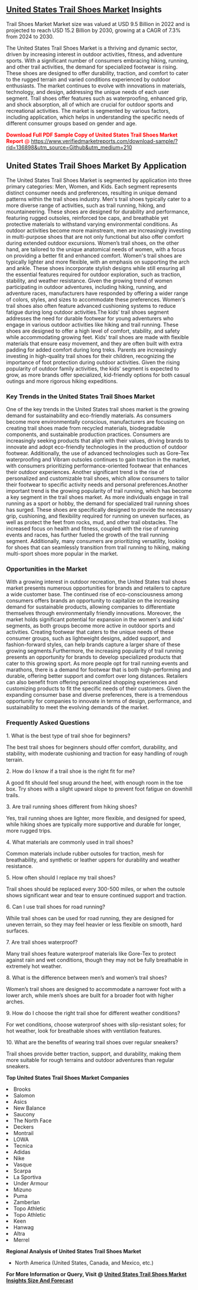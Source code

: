 <h2><a href="https://www.verifiedmarketreports.com/download-sample/?rid=136898&amp;utm_source=Github&amp;utm_medium=210" target="_blank">United States Trail Shoes Market</a> Insights</h2><p>Trail Shoes Market Market size was valued at USD 9.5 Billion in 2022 and is projected to reach USD 15.2 Billion by 2030, growing at a CAGR of 7.3% from 2024 to 2030.</p><p><p>The United States Trail Shoes Market is a thriving and dynamic sector, driven by increasing interest in outdoor activities, fitness, and adventure sports. With a significant number of consumers embracing hiking, running, and other trail activities, the demand for specialized footwear is rising. These shoes are designed to offer durability, traction, and comfort to cater to the rugged terrain and varied conditions experienced by outdoor enthusiasts. The market continues to evolve with innovations in materials, technology, and design, addressing the unique needs of each user segment. Trail shoes offer features such as waterproofing, enhanced grip, and shock absorption, all of which are crucial for outdoor sports and recreational activities. The market is segmented by various factors, including application, which helps in understanding the specific needs of different consumer groups based on gender and age. <p><span class=""><span style="color: #ff0000;"><strong>Download Full PDF Sample Copy of United States Trail Shoes Market Report</strong> @ </span><a href="https://www.verifiedmarketreports.com/download-sample/?rid=136898&amp;utm_source=Github&amp;utm_medium=210" target="_blank">https://www.verifiedmarketreports.com/download-sample/?rid=136898&amp;utm_source=Github&amp;utm_medium=210</a></span></p></p><h2>United States Trail Shoes Market By Application</h2><p>The United States Trail Shoes Market is segmented by application into three primary categories: Men, Women, and Kids. Each segment represents distinct consumer needs and preferences, resulting in unique demand patterns within the trail shoes industry. Men's trail shoes typically cater to a more diverse range of activities, such as trail running, hiking, and mountaineering. These shoes are designed for durability and performance, featuring rugged outsoles, reinforced toe caps, and breathable yet protective materials to withstand varying environmental conditions. As outdoor activities become more mainstream, men are increasingly investing in multi-purpose shoes that are not only functional but also offer comfort during extended outdoor excursions. Women’s trail shoes, on the other hand, are tailored to the unique anatomical needs of women, with a focus on providing a better fit and enhanced comfort. Women's trail shoes are typically lighter and more flexible, with an emphasis on supporting the arch and ankle. These shoes incorporate stylish designs while still ensuring all the essential features required for outdoor exploration, such as traction, stability, and weather resistance. Given the growing trend of women participating in outdoor adventures, including hiking, running, and adventure races, manufacturers have responded by offering a wider range of colors, styles, and sizes to accommodate these preferences. Women's trail shoes also often feature advanced cushioning systems to reduce fatigue during long outdoor activities.The kids’ trail shoes segment addresses the need for durable footwear for young adventurers who engage in various outdoor activities like hiking and trail running. These shoes are designed to offer a high level of comfort, stability, and safety while accommodating growing feet. Kids' trail shoes are made with flexible materials that ensure easy movement, and they are often built with extra padding for added comfort during long treks. Parents are increasingly investing in high-quality trail shoes for their children, recognizing the importance of foot protection during outdoor activities. Given the rising popularity of outdoor family activities, the kids’ segment is expected to grow, as more brands offer specialized, kid-friendly options for both casual outings and more rigorous hiking expeditions.<h3>Key Trends in the United States Trail Shoes Market</h3><p>One of the key trends in the United States trail shoes market is the growing demand for sustainability and eco-friendly materials. As consumers become more environmentally conscious, manufacturers are focusing on creating trail shoes made from recycled materials, biodegradable components, and sustainable production practices. Consumers are increasingly seeking products that align with their values, driving brands to innovate and adopt eco-friendly technologies in the production of outdoor footwear. Additionally, the use of advanced technologies such as Gore-Tex waterproofing and Vibram outsoles continues to gain traction in the market, with consumers prioritizing performance-oriented footwear that enhances their outdoor experiences. Another significant trend is the rise of personalized and customizable trail shoes, which allow consumers to tailor their footwear to specific activity needs and personal preferences.Another important trend is the growing popularity of trail running, which has become a key segment in the trail shoes market. As more individuals engage in trail running as a sport or hobby, the demand for specialized trail running shoes has surged. These shoes are specifically designed to provide the necessary grip, cushioning, and flexibility required for running on uneven surfaces, as well as protect the feet from rocks, mud, and other trail obstacles. The increased focus on health and fitness, coupled with the rise of running events and races, has further fueled the growth of the trail running segment. Additionally, many consumers are prioritizing versatility, looking for shoes that can seamlessly transition from trail running to hiking, making multi-sport shoes more popular in the market.<h3>Opportunities in the Market</h3><p>With a growing interest in outdoor recreation, the United States trail shoes market presents numerous opportunities for brands and retailers to capture a wide customer base. The continued rise of eco-consciousness among consumers offers brands an opportunity to capitalize on the increasing demand for sustainable products, allowing companies to differentiate themselves through environmentally friendly innovations. Moreover, the market holds significant potential for expansion in the women's and kids' segments, as both groups become more active in outdoor sports and activities. Creating footwear that caters to the unique needs of these consumer groups, such as lightweight designs, added support, and fashion-forward styles, can help brands capture a larger share of these growing segments.Furthermore, the increasing popularity of trail running presents an opportunity for brands to develop specialized products that cater to this growing sport. As more people opt for trail running events and marathons, there is a demand for footwear that is both high-performing and durable, offering better support and comfort over long distances. Retailers can also benefit from offering personalized shopping experiences and customizing products to fit the specific needs of their customers. Given the expanding consumer base and diverse preferences, there is a tremendous opportunity for companies to innovate in terms of design, performance, and sustainability to meet the evolving demands of the market.<h3>Frequently Asked Questions</h3><p>1. What is the best type of trail shoe for beginners?</p><p>The best trail shoes for beginners should offer comfort, durability, and stability, with moderate cushioning and traction for easy handling of rough terrain.</p><p>2. How do I know if a trail shoe is the right fit for me?</p><p>A good fit should feel snug around the heel, with enough room in the toe box. Try shoes with a slight upward slope to prevent foot fatigue on downhill trails.</p><p>3. Are trail running shoes different from hiking shoes?</p><p>Yes, trail running shoes are lighter, more flexible, and designed for speed, while hiking shoes are typically more supportive and durable for longer, more rugged trips.</p><p>4. What materials are commonly used in trail shoes?</p><p>Common materials include rubber outsoles for traction, mesh for breathability, and synthetic or leather uppers for durability and weather resistance.</p><p>5. How often should I replace my trail shoes?</p><p>Trail shoes should be replaced every 300-500 miles, or when the outsole shows significant wear and tear to ensure continued support and traction.</p><p>6. Can I use trail shoes for road running?</p><p>While trail shoes can be used for road running, they are designed for uneven terrain, so they may feel heavier or less flexible on smooth, hard surfaces.</p><p>7. Are trail shoes waterproof?</p><p>Many trail shoes feature waterproof materials like Gore-Tex to protect against rain and wet conditions, though they may not be fully breathable in extremely hot weather.</p><p>8. What is the difference between men’s and women’s trail shoes?</p><p>Women’s trail shoes are designed to accommodate a narrower foot with a lower arch, while men’s shoes are built for a broader foot with higher arches.</p><p>9. How do I choose the right trail shoe for different weather conditions?</p><p>For wet conditions, choose waterproof shoes with slip-resistant soles; for hot weather, look for breathable shoes with ventilation features.</p><p>10. What are the benefits of wearing trail shoes over regular sneakers?</p><p>Trail shoes provide better traction, support, and durability, making them more suitable for rough terrains and outdoor adventures than regular sneakers.</p></p><p><strong>Top United States Trail Shoes Market Companies</strong></p><div data-test-id=""><p><li>Brooks</li><li> Salomon</li><li> Asics</li><li> New Balance</li><li> Saucony</li><li> The North Face</li><li> Deckers</li><li> Montrail</li><li> LOWA</li><li> Tecnica</li><li> Adidas</li><li> Nike</li><li> Vasque</li><li> Scarpa</li><li> La Sportiva</li><li> Under Armour</li><li> Mizuno</li><li> Puma</li><li> Zamberlan</li><li> Topo Athletic</li><li> Topo Athletic</li><li> Keen</li><li> Hanwag</li><li> Altra</li><li> Merrel</li></p><div><strong>Regional Analysis of&nbsp;United States Trail Shoes Market</strong></div><ul><li dir="ltr"><p dir="ltr">North America&nbsp;(United States, Canada, and Mexico, etc.)</p></li></ul><p><strong>For More Information or Query, Visit @&nbsp;</strong><strong><a href="https://www.verifiedmarketreports.com/product/global-trail-shoes-market-report-2019-competitive-landscape-trends-and-opportunities/?utm_source=Github&amp;utm_medium=210" target="_blank">United States Trail Shoes Market Insights Size And Forecast</a></strong></p></div>
